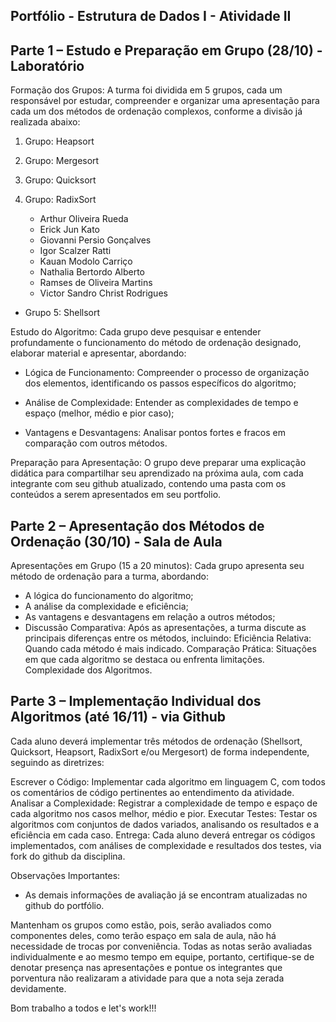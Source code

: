 ## **Portfólio - Estrutura de Dados I - Atividade II**

## **Parte 1** – Estudo e Preparação em Grupo (28/10) - Laboratório

Formação dos Grupos: A turma foi dividida em 5 grupos, cada um responsável por estudar, compreender e organizar uma apresentação para cada um dos métodos de ordenação complexos, conforme a divisão já realizada abaixo:

1. Grupo: Heapsort
2. Grupo: Mergesort
3. Grupo: Quicksort
4. Grupo: RadixSort

    - Arthur Oliveira Rueda
    - Erick Jun Kato
    - Giovanni Persio Gonçalves
    - Igor Scalzer Ratti
    - Kauan Modolo Carriço
    - Nathalia Bertordo Alberto
    - Ramses de Oliveira Martins
    - Victor Sandro Christ Rodrigues

- Grupo 5: Shellsort

Estudo do Algoritmo: Cada grupo deve pesquisar e entender profundamente o funcionamento do método de ordenação designado, elaborar material e apresentar, abordando:

- Lógica de Funcionamento: Compreender o processo de organização dos elementos, identificando os passos específicos do algoritmo;

- Análise de Complexidade: Entender as complexidades de tempo e espaço (melhor, médio e pior caso);

- Vantagens e Desvantagens: Analisar pontos fortes e fracos em comparação com outros métodos.

Preparação para Apresentação: O grupo deve preparar uma explicação didática para compartilhar seu aprendizado na próxima aula, com cada integrante com seu github atualizado, contendo uma pasta com os conteúdos a serem apresentados em seu portfolio.


## **Parte 2** – Apresentação dos Métodos de Ordenação (30/10) - Sala de Aula

Apresentações em Grupo (15 a 20 minutos): Cada grupo apresenta seu método de ordenação para a turma, abordando:

- A lógica do funcionamento do algoritmo;
- A análise da complexidade e eficiência;
- As vantagens e desvantagens em relação a outros métodos;
- Discussão Comparativa: Após as apresentações, a turma discute as 
principais diferenças entre os métodos, incluindo:
Eficiência Relativa: Quando cada método é mais indicado.
Comparação Prática: Situações em que cada algoritmo se destaca ou enfrenta limitações.
Complexidade dos Algoritmos.


## **Parte 3** – Implementação Individual dos Algoritmos (até 16/11) - via Github

Cada aluno deverá implementar três métodos de ordenação (Shellsort, Quicksort, Heapsort, RadixSort e/ou Mergesort) de forma independente, seguindo as diretrizes:

Escrever o Código: Implementar cada algoritmo em linguagem C, com todos os comentários de código pertinentes ao entendimento da atividade.
Analisar a Complexidade: Registrar a complexidade de tempo e espaço de cada algoritmo nos casos melhor, médio e pior.
Executar Testes: Testar os algoritmos com conjuntos de dados variados, analisando os resultados e a eficiência em cada caso.
Entrega: Cada aluno deverá entregar os códigos implementados, com análises de complexidade e resultados dos testes, via fork do github da disciplina.



Observações Importantes:

- As demais informações de avaliação já se encontram atualizadas no github do portfólio.

Mantenham os grupos como estão, pois, serão avaliados como componentes deles, como terão espaço em sala de aula, não há necessidade de trocas por conveniência.
Todas as notas serão avaliadas individualmente e ao mesmo tempo em equipe, portanto, certifique-se de denotar presença nas apresentações e pontue os integrantes que porventura não realizaram a atividade para que a nota seja zerada devidamente.
 

Bom trabalho a todos e let's work!!!
